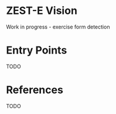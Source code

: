 # ZEST-E Vision

Work in progress - exercise form detection

# Entry Points

TODO

# References

TODO
